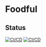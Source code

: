 # Foodful 
## Status
[![CI/CD](https://www.codefactor.io/repository/github/pppttl/foodful/badge/dev)](https://www.codefactor.io/repository/github/pppttl/foodful/overview) [![CI/CD](https://travis-ci.com/pppttl/Foodful.svg?token=fCBQsvWZDJ6NAK8iQkMW&branch=dev)](https://travis-ci.com/pppttl/Foodful)